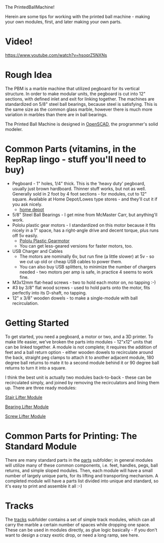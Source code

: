 The PrintedBallMachine!

Herein are some tips for working with the printed ball machine - making your own modules, first, and later making your own parts.

# Video!
https://www.youtube.com/watch?v=hsoqrZ5NXNs

# Rough Idea
The PBM is a marble machine that utilized pegboard for its vertical structure.  In order to make modular units, the pegboard is cut into 12" sections, with defined inlet and exit for linking together.  The machines are standardized on 5/8" steel ball bearings, because steel is satisfying.  This is the same size as the common glass marble, however there is much more variation in marbles than there are in ball bearings.

The Printed Ball Machine is designed in [OpenSCAD](http://www.openscad.org/), the programmer's solid modeler.

# Common Parts (vitamins, in the RepRap lingo - stuff you'll need to buy)
* Pegboard - 1" holes, 1/4" thick.  This is the 'heavy duty' pegboard, usually just brown hardboard.  Thinner stuff works, but not as well.  Generally sold in 2 foot by 4 foot sections - for modules, cut to 12" square.  Available at Home Depot/Lowes type stores - and they'll cut it if you ask nicely.
  * [home depot](https://www.homedepot.com/p/Triton-1-4-in-x-1-8-in-Heavy-Duty-Brown-Pegboard-Wall-Organizer-Set-of-4-TPB-4BR/205196091)
* 5/8" Steel Ball Bearings - I get mine from McMaster Carr, but anything'll work.
* Pololu plastic gear motors - I standardized on this motor because it fits nicely in a 1" space, has a right-angle drive and decent torque, plus runs off 5v easily.
  * [Pololu Plastic Gearmotor](https://www.pololu.com/product/1120)
  * You can get less-geared versions for faster motors, too.
* USB Charger and Cables
  * The motors are nominally 6v, but run fine (a little slower) at 5v - so we cut up old or cheap USB cables to power them.
  * You can also buy USB splitters, to minimize the number of chargers needed - two motors per amp is safe, in practice 4 seems to work fine.
* M3x12mm flat-head screws - two to hold each motor on, no tapping :-)
* #3 by 3/8" flat wood screws - used to hold parts onto the motor, fits perfectly into its D-shaft, no tapping.
* 12" x 3/8" wooden dowels - to make a single-module with ball recirculation.

# Getting Started
To get started, you need a pegboard, a motor or two, and a 3D printer. To make life easier, we've broken the parts into modules - 12"x12" units that can be linked together.  A module is not complete; it requires the addition of feet and a ball return option - either wooden dowels to recirculate around the back, straight peg clamps to attach it to another adjacent module, 180 degree ball returns to mate it to a second module behind it or 90 degree ball returns to turn it into a square.

I think the best unit is actually two modules back-to-back - these can be recirculated simply, and joined by removing the recirculators and lining them up.  There are three ready modules:

[Stair Lifter Module](stair_lifter_module)

[Bearing Lifter Module](bearing_lifter_module)

[Screw Lifter Module](screw_lifter_module)

# Common Parts for Printing: The Standard Module
There are many standard parts in the [parts](parts) subfolder; in general modules will utilize many of these common components, i.e. feet, handles, pegs, ball returns, and simple sloped modules.  Then, each module will have a small number of largely unique parts, for its lifting and transporting mechanism.  A completed module will have a parts list divided into unique and standard, so it's easy to print and assemble it all :-)

# Tracks
The [tracks](tracks) subfolder contains a set of simple track modules, which can all carry the marble a certain number of spaces while dropping one space.  These can be used in modules directly, as glue logic basically - if you don't want to design a crazy exotic drop, or need a long ramp, see here.

